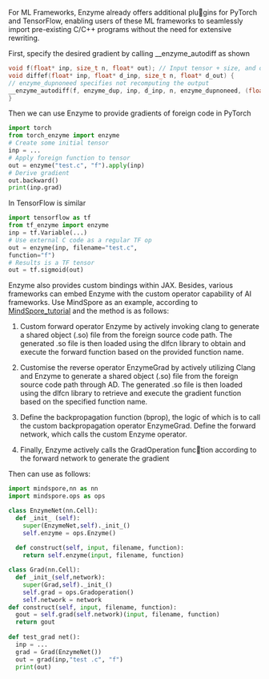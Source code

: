For ML Frameworks, Enzyme already offers additional plugins for PyTorch and TensorFlow, enabling users of these ML frameworks to seamlessly import pre-existing C/C++ programs without the need for extensive rewriting. 

First, specify the desired gradient by calling __enzyme_autodiff as shown
```C
void f(float* inp, size_t n, float* out); // Input tensor + size, and output tensor
void diffef(float* inp, float* d_inp, size_t n, float* d_out) {
// enzyme_dupnoneed specifies not recomputing the output
__enzyme_autodiff(f, enzyme_dup, inp, d_inp, n, enzyme_dupnoneed, (float*)0, d_out);
}
```

Then we can use Enzyme to provide gradients of foreign code in PyTorch
```python
import torch
from torch_enzyme import enzyme
# Create some initial tensor
inp = ...
# Apply foreign function to tensor
out = enzyme("test.c", "f").apply(inp)
# Derive gradient
out.backward()
print(inp.grad)
```
In TensorFlow is similar
```python
import tensorflow as tf
from tf_enzyme import enzyme
inp = tf.Variable(...)
# Use external C code as a regular TF op
out = enzyme(inp, filename="test.c",
function="f")
# Results is a TF tensor
out = tf.sigmoid(out)
```

Enzyme also provides custom bindings within JAX. Besides, various frameworks can embed Enzyme with the custom operator capability of AI frameworks. 
Use MindSpore as an example, according to [MindSpore_tutorial](https://www.mindspore.cn/tutorial/training/en/r1.1/advanced_use/custom_operator_cpu.html) and the method is as follows:

1) Custom forward operator Enzyme by actively invoking clang to generate a shared object (.so) file from the foreign source code path. The generated .so file is then loaded using the dlfcn library to obtain and execute the forward function based on the provided function name.

2) Customise the reverse operator EnzymeGrad by actively utilizing Clang and Enzyme to generate a shared object (.so) file from the foreign source code path through AD. The generated .so file is then loaded using the dlfcn library to retrieve and execute the gradient function based on the specified function name.

3) Define the backpropagation function (bprop), the logic of which is to call the custom backpropagation operator EnzymeGrad. Define the forward network, which calls the custom Enzyme operator.

4) Finally, Enzyme actively calls the GradOperation function according to the forward network to generate the gradient
   
Then can use as follows:
```python
import mindspore,nn as nn
import mindspore.ops as ops

class EnzymeNet(nn.Cell):
  def _init_ (self):
    super(EnzymeNet,self)._init_()
    self.enzyme = ops.Enzyme()
    
  def construct(self, input, filename, function):
    return self.enzyme(input, filename, function)

class Grad(nn.Cell):
  def _init_(self,network):
    super(Grad,self)._init_()
    self.grad = ops.Gradoperation()
    self.network = network
def construct(self, input, filename, function):
  gout = self.grad(self.network)(input, filename, function)
  return gout
  
def test_grad net():
  inp = ...
  grad = Grad(EnzymeNet())
  out = grad(inp,"test .c", "f")
  print(out)
```
